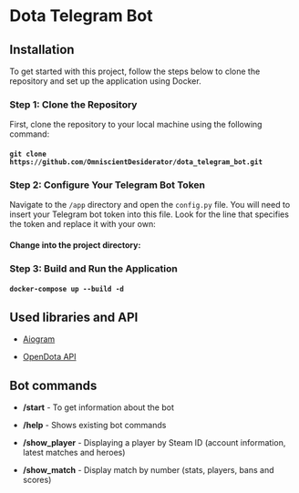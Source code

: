 
  

# Dota Telegram Bot

  

  

## Installation

  

  

To get started with this project, follow the steps below to clone the repository and set up the application using Docker.

  

  

### Step 1: Clone the Repository

  
First, clone the repository to your local machine using the following command:
#### `git clone https://github.com/OmniscientDesiderator/dota_telegram_bot.git`

  

  

### Step 2: Configure Your Telegram Bot Token

 Navigate to the `/app` directory and open the `config.py` file. You will need to insert your Telegram bot token into this file. Look for the line that specifies the token and replace it with your own:
  
  

#### Change into the project directory:

  

  

### Step 3: Build and Run the Application

  

#### `docker-compose up --build -d`

  

  

## Used libraries and API

  

- [Aiogram](https://aiogram.dev/)

  

- [OpenDota API](https://docs.opendota.com/)

  

  

## Bot commands

  

-  **/start** - To get information about the bot

  

-  **/help** - Shows existing bot commands

  

-  **/show_player** - Displaying a player by Steam ID (account information, latest matches and heroes)

  

-  **/show_match** - Display match by number (stats, players, bans and scores)
